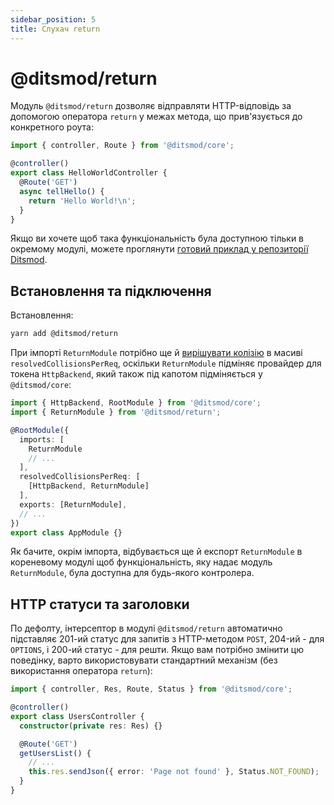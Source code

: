 ```yaml
---
sidebar_position: 5
title: Слухач return
---
```


# @ditsmod/return

Модуль `@ditsmod/return` дозволяє відправляти HTTP-відповідь за допомогою оператора `return` у межах метода, що прив'язується до конкретного роута:

```ts
import { controller, Route } from '@ditsmod/core';

@controller()
export class HelloWorldController {
  @Route('GET')
  async tellHello() {
    return 'Hello World!\n';
  }
}
```

Якщо ви хочете щоб така функціональність була доступною тільки в окремому модулі, можете проглянути [готовий приклад у репозиторії Ditsmod][1].

## Встановлення та підключення

Встановлення:

```bash
yarn add @ditsmod/return
```

При імпорті `ReturnModule` потрібно ще й [вирішувати колізію][2] в масиві `resolvedCollisionsPerReq`, оскільки `ReturnModule` підміняє провайдер для токена `HttpBackend`, який також під капотом підміняється у `@ditsmod/core`:

```ts
import { HttpBackend, RootModule } from '@ditsmod/core';
import { ReturnModule } from '@ditsmod/return';

@RootModule({
  imports: [
    ReturnModule
    // ...
  ],
  resolvedCollisionsPerReq: [
    [HttpBackend, ReturnModule]
  ],
  exports: [ReturnModule],
  // ...
})
export class AppModule {}
```

Як бачите, окрім імпорта, відбувається ще й експорт `ReturnModule` в кореневому модулі щоб функціональність, яку надає модуль `ReturnModule`, була доступна для будь-якого контролера.

## HTTP статуси та заголовки

По дефолту, інтерсептор в модулі `@ditsmod/return` автоматично підставляє 201-ий статус для запитів з HTTP-методом `POST`, 204-ий - для `OPTIONS`, і 200-ий статус - для решти. Якщо вам потрібно змінити цю поведінку, варто використовувати стандартний механізм (без використання оператора `return`):

```ts
import { controller, Res, Route, Status } from '@ditsmod/core';

@controller()
export class UsersController {
  constructor(private res: Res) {}

  @Route('GET')
  getUsersList() {
    // ...
    this.res.sendJson({ error: 'Page not found' }, Status.NOT_FOUND);
  }
}
```




[1]: https://github.com/ditsmod/ditsmod/tree/main/examples/18-return
[2]: /00-components-of-ditsmod-app/06-providers-collisions.md
